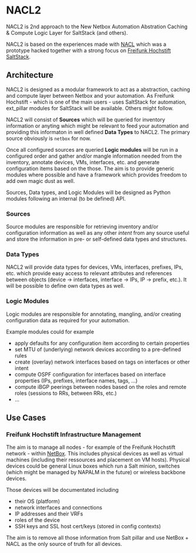 # NACL2

NACL2 is 2nd approach to the New Netbox Automation Abstration Caching & Compute Logic Layer for SaltStack (and others).

NACL2 is based on the experiences made with [NACL](https://github.com/BarbarosaTM/nacl/) which was a prototype hacked together with a strong focus on [Freifunk Hochstift SaltStack](https://github.com/FreifunkHochstift/ffho-salt-public).

## Architecture

NACL2 is designed as a modular framework to act as a abstraction, caching and compute layer between Netbox and your automation.
As Freifunk Hochstift - which is one of the main users - uses SaltStack for automation, ext_pillar modules for SaltStack will be available. Others might follow.

NACL2 will consist of **Sources** which will be queried for inventory information or anyting which might be relevant to feed your automation and providing this informaton in well defined **Data Types** to NACL2.
The primary source obviously is `netbox` for now.

Once all configured sources are queried **Logic modules** will be run in a configured order and gather and/or mangle information needed from the inventory, annotate devices, VMs, interfaces, etc. and generate configuration items based on the those. The aim is to provide generic modules where possible and have a framework which provides freedom to add own magic dust as well.

Sources, Data types, and Logic Modules will be designed as Python modules following an internal (to be defined) API.

### Sources

Source modules are responsible for retrieving inventory and/or configuration information as well as any other *intent* from any source useful and store the information in pre- or self-defined data types and structures. 

### Data Types

NACL2 will provide data types for devices, VMs, interfaces, prefixes, IPs, etc. which provide easy access to relevant attributes and references between objects (device -> interfaces, interface -> IPs, IP -> prefix, etc.). It will be possible to define own data types as well.

### Logic Modules

Logic modules are responsible for annotating, mangling, and/or creating configuration data as required for your automation.

Example modules could for example
 * apply defaults for any configuration item according to certain properties
 * set MTU of (underlying) network devices according to a pre-defined rules
 * create (overlay) network interfaces based on tags on interfaces or other intent
 * compute OSPF configuration for interfaces based on interface properties (IPs, prefixes, interface names, tags, ...)
 * compute iBGP peerings between nodes based on the roles and remote roles (sessions to RRs, between RRs, etc.)
 * ...


## Use Cases

### Freifunk Hochstift Infrastructure Management

The aim is to manage all nodes - for example of the Freifunk Hochstift network - within [NetBox](https://github.com/digitalocean/netbox).
This includes physical devices as well as virtual machines (including their ressources and placement on VM hosts).
Physical devices could be general Linux boxes which run a Salt minion, switches (which might be managed by NAPALM in the future) or wireless backbone devices.

Those devices will be documentated including
 * their OS (platform)
 * network interfaces and connections
 * IP addresses and their VRFs
 * roles of the device
 * SSH keys and SSL host cert/keys (stored in config contexts)

The aim is to remove all those information from Salt pillar and use NetBox + NACL as the only source of truth for all devices.
